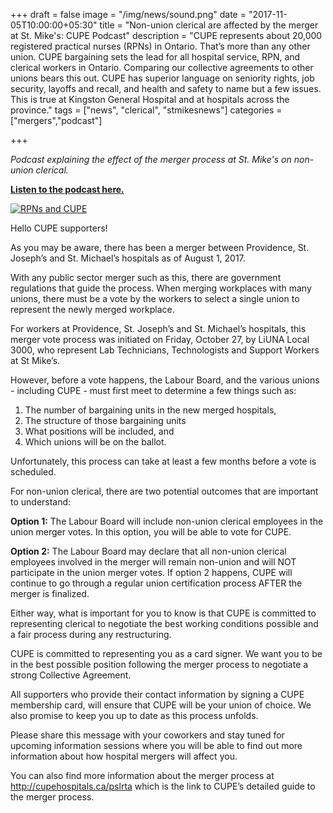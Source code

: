 +++
draft = false
image = "/img/news/sound.png"
date = "2017-11-05T10:00:00+05:30"
title = "Non-union clerical are affected by the merger at St. Mike's: CUPE Podcast"
description = "CUPE represents about 20,000 registered practical nurses (RPNs) in Ontario. That’s more than any other union. CUPE bargaining sets the lead for all hospital service, RPN, and clerical workers in Ontario. Comparing our collective agreements to other unions bears this out. CUPE has superior language on seniority rights, job security, layoffs and recall, and health and safety to name but a few issues. This is true at Kingston General Hospital and at hospitals across the province."
tags = ["news", "clerical", "stmikesnews"] 
categories = ["mergers","podcast"]

+++

_Podcast explaining the effect of the merger process at St. Mike's on non-union clerical._

[__Listen to the podcast here.__](https://soundcloud.com/cupehospitals/important-update-stjosephs-providence-stmichaels-hospitals)


[![RPNs and CUPE](/img/news/sound.png)](https://soundcloud.com/cupehospitals/important-update-stjosephs-providence-stmichaels-hospitals)



Hello CUPE supporters!

As you may be aware, there has been a merger between Providence, St. Joseph’s and St. Michael’s hospitals as of August 1, 2017.

With any public sector merger such as this, there are government regulations that guide the process. When merging workplaces with many unions, there must be a vote by the workers to select a single union to represent the newly merged workplace.

For workers at Providence, St. Joseph’s and St. Michael’s hospitals, this merger vote process was initiated on Friday, October 27, by LiUNA Local 3000, who represent Lab Technicians, Technologists and Support Workers at St Mike’s.

However, before a vote happens, the Labour Board, and the various unions - including CUPE - must first meet to determine a few things such as:

1. The number of bargaining units in the new merged hospitals,
2. The structure of those bargaining units
3. What positions will be included, and
3. Which unions will be on the ballot.

Unfortunately, this process can take at least a few months before a vote is scheduled.

For non-union clerical, there are two potential outcomes that are important to understand:


__Option 1:__ The Labour Board will include non-union clerical employees in the union merger votes. In this option, you will be able to vote for CUPE.


__Option 2:__ The Labour Board may declare that all non-union clerical employees involved in the merger will remain non-union and will NOT participate in the union merger votes. If option 2 happens, CUPE will continue to go through a regular union certification process AFTER the merger is finalized.


Either way, what is important for you to know is that CUPE is committed to representing clerical to negotiate the best working conditions possible and a fair process during any restructuring.

CUPE is committed to representing you as a card signer. We want you to be in the best possible position following the merger process to negotiate a strong Collective Agreement.

All supporters who provide their contact information by signing a CUPE membership card, will ensure that CUPE will be your union of choice. We also promise to keep you up to date as this process unfolds.

Please share this message with your coworkers and stay tuned for upcoming information sessions where you will be able to find out more information about how hospital mergers will affect you.


You can also find more information about the merger process at http://cupehospitals.ca/pslrta which is the link to CUPE’s detailed guide to the merger process.
